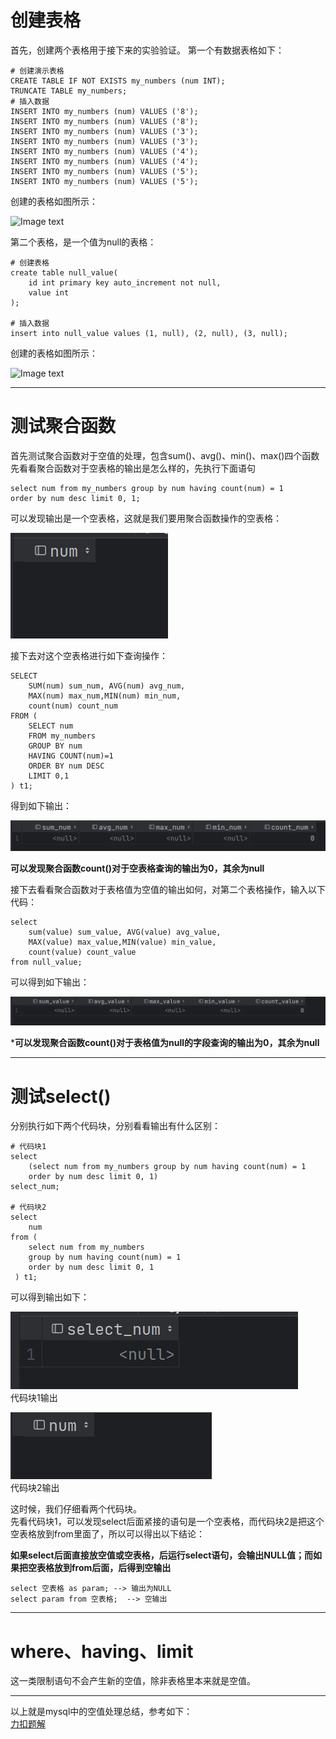 # 创建表格
首先，创建两个表格用于接下来的实验验证。
第一个有数据表格如下：
```mysql
# 创建演示表格
CREATE TABLE IF NOT EXISTS my_numbers (num INT);
TRUNCATE TABLE my_numbers;
# 插入数据
INSERT INTO my_numbers (num) VALUES ('8');
INSERT INTO my_numbers (num) VALUES ('8');
INSERT INTO my_numbers (num) VALUES ('3');
INSERT INTO my_numbers (num) VALUES ('3');
INSERT INTO my_numbers (num) VALUES ('4');
INSERT INTO my_numbers (num) VALUES ('4');
INSERT INTO my_numbers (num) VALUES ('5');
INSERT INTO my_numbers (num) VALUES ('5');
```
创建的表格如图所示：  

![Image text](https://gitee.com/LIANGJYNO1/leetcode_newcoder_mysql/raw/master/image/mynumber.PNG)

第二个表格，是一个值为null的表格：
```mysql
# 创建表格
create table null_value(
    id int primary key auto_increment not null,
    value int
);

# 插入数据
insert into null_value values (1, null), (2, null), (3, null);
```
创建的表格如图所示：  

![Image text](https://gitee.com/LIANGJYNO1/leetcode_newcoder_mysql/raw/master/image/null_value.PNG)

*******************************************************************************************************

# 测试聚合函数

首先测试聚合函数对于空值的处理，包含sum()、avg()、min()、max()四个函数  
先看看聚合函数对于空表格的输出是怎么样的，先执行下面语句  
```mysql
select num from my_numbers group by num having count(num) = 1
order by num desc limit 0, 1;
```
可以发现输出是一个空表格，这就是我们要用聚合函数操作的空表格：  

![输入图片说明](../image/sum%E7%A9%BA%E8%A1%A8%E6%A0%BC.PNG)

接下去对这个空表格进行如下查询操作：
```mysql
SELECT
    SUM(num) sum_num, AVG(num) avg_num,
    MAX(num) max_num,MIN(num) min_num,
    count(num) count_num
FROM (
	SELECT num
	FROM my_numbers
	GROUP BY num
	HAVING COUNT(num)=1
	ORDER BY num DESC
	LIMIT 0,1
) t1;
```
得到如下输出：

![输入图片说明](../image/%E8%81%9A%E5%90%88%E5%87%BD%E6%95%B0%E5%AF%B9%E7%A9%BA%E8%A1%A8%E6%A0%BC%E6%93%8D%E4%BD%9C.PNG)

**可以发现聚合函数count()对于空表格查询的输出为0，其余为null** 

接下去看看聚合函数对于表格值为空值的输出如何，对第二个表格操作，输入以下代码：
```mysql
select
    sum(value) sum_value, AVG(value) avg_value,
    MAX(value) max_value,MIN(value) min_value,
    count(value) count_value
from null_value;
```
可以得到如下输出：

![输入图片说明](../image/%E8%81%9A%E5%90%88%E5%87%BD%E6%95%B0%E5%AF%B9%E7%A9%BA%E8%A1%A8%E6%A0%BC%E5%80%BC%E5%A4%84%E7%90%86.PNG)

***可以发现聚合函数count()对于表格值为null的字段查询的输出为0，其余为null** 

**************************************************************************************

# 测试select()

分别执行如下两个代码块，分别看看输出有什么区别：
```mysql
# 代码块1
select
    (select num from my_numbers group by num having count(num) = 1
    order by num desc limit 0, 1)
select_num;

# 代码块2
select
    num
from (
    select num from my_numbers
    group by num having count(num) = 1
    order by num desc limit 0, 1
 ) t1;
```

可以得到输出如下：

![代码块1输出](../image/select%E4%BB%A3%E7%A0%81%E5%9D%971.PNG)  
代码块1输出

![代码块2输出](../image/select%E4%BB%A3%E7%A0%81%E5%9D%972.PNG)  
代码块2输出

这时候，我们仔细看两个代码块。  
先看代码块1，可以发现select后面紧接的语句是一个空表格，而代码块2是把这个空表格放到from里面了，所以可以得出以下结论：

**如果select后面直接放空值或空表格，后运行select语句，会输出NULL值；而如果把空表格放到from后面，后得到空输出**
```mysql
select 空表格 as param; --> 输出为NULL
select param from 空表格;  --> 空输出
```

******************************************************************************

# where、having、limit
这一类限制语句不会产生新的空值，除非表格里本来就是空值。

***********************************************************************************

以上就是mysql中的空值处理总结，参考如下：  
[力扣题解](https://leetcode.cn/problems/biggest-single-number/solutions/683252/dang-biao-ge-wei-kong-shi-ru-he-fan-hui-6qpzg/)
    